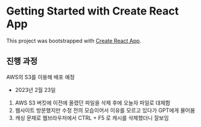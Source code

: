 # Getting Started with Create React App

This project was bootstrapped with [Create React App](https://github.com/facebook/create-react-app).

## 진행 과정

AWS의 S3를 이용해 배포 예정

- 2023년 2월 23일 
1. AWS S3 버킷에 이전에 올렸던 파일을 삭제 후에 오늘자 파일로 대체함
2. 웹사이트 방문했지만 수정 전의 모습이어서 이유를 모르고 있다가 GPT에게 물어봄
3. 캐싱 문제로 웹브라우저에서 CTRL + F5 로 캐시를 삭제했더니 잘보임
